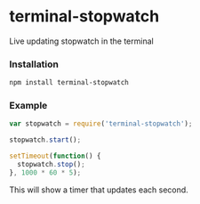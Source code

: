 terminal-stopwatch
==================

Live updating stopwatch in the terminal

### Installation
```bash
npm install terminal-stopwatch
```

### Example
```javascript
var stopwatch = require('terminal-stopwatch');

stopwatch.start();

setTimeout(function() {
  stopwatch.stop();
}, 1000 * 60 * 5);
```

This will show a timer that updates each second.
